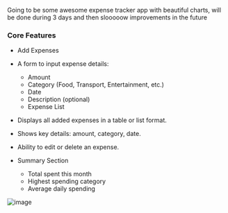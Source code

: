 Going to be some awesome expense tracker app with beautiful charts, will be done during 3 days and then slooooow improvements in the future

### Core Features
* Add Expenses

* A form to input expense details:
  * Amount
  * Category (Food, Transport, Entertainment, etc.)
  * Date
  * Description (optional)
  * Expense List

* Displays all added expenses in a table or list format.
* Shows key details: amount, category, date.
* Ability to edit or delete an expense.

* Summary Section
  * Total spent this month
  * Highest spending category
  * Average daily spending

![image](https://github.com/user-attachments/assets/0571c280-0c7d-4d15-a5b6-f3c8b6912809)
